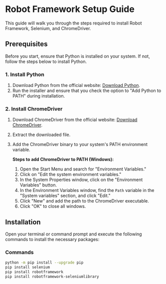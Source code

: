 # Robot Framework Setup Guide

This guide will walk you through the steps required to install Robot Framework, Selenium, and ChromeDriver.

## Prerequisites

Before you start, ensure that Python is installed on your system. If not, follow the steps below to install Python.

### 1. Install Python

1. Download Python from the official website: [Download Python](https://www.python.org/downloads/).
2. Run the installer and ensure that you check the option to "Add Python to PATH" during installation.

### 2. Install ChromeDriver

1. Download ChromeDriver from the official website: [Download ChromeDriver](https://sites.google.com/chromium.org/driver/downloads?authuser=0).
2. Extract the downloaded file.
3. Add the ChromeDriver binary to your system's PATH environment variable.

   **Steps to add ChromeDriver to PATH (Windows):**
   1. Open the Start Menu and search for "Environment Variables."
   2. Click on "Edit the system environment variables."
   3. In the System Properties window, click on the "Environment Variables" button.
   4. In the Environment Variables window, find the `Path` variable in the "System variables" section, and click "Edit."
   5. Click "New" and add the path to the ChromeDriver executable.
   6. Click "OK" to close all windows.

## Installation

Open your terminal or command prompt and execute the following commands to install the necessary packages:

### Commands

```bash
python -m pip install --upgrade pip
pip install selenium
pip install robotframework
pip install robotframework-seleniumlibrary
